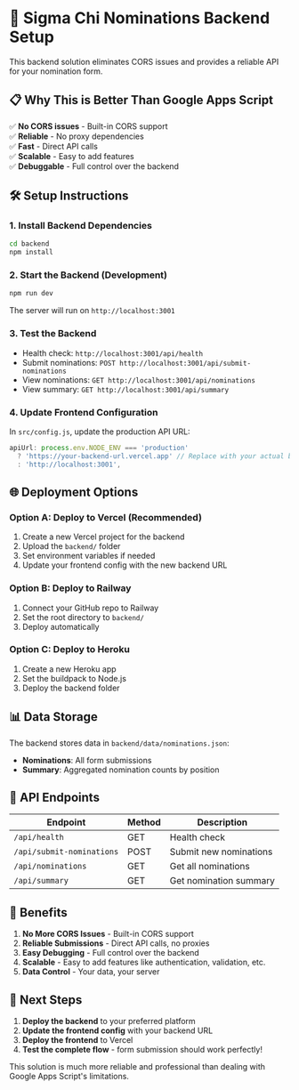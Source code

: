 # 🚀 Sigma Chi Nominations Backend Setup

This backend solution eliminates CORS issues and provides a reliable API for your nomination form.

## 📋 **Why This is Better Than Google Apps Script**

✅ **No CORS issues** - Built-in CORS support  
✅ **Reliable** - No proxy dependencies  
✅ **Fast** - Direct API calls  
✅ **Scalable** - Easy to add features  
✅ **Debuggable** - Full control over the backend  

## 🛠️ **Setup Instructions**

### **1. Install Backend Dependencies**
```bash
cd backend
npm install
```

### **2. Start the Backend (Development)**
```bash
npm run dev
```
The server will run on `http://localhost:3001`

### **3. Test the Backend**
- Health check: `http://localhost:3001/api/health`
- Submit nominations: `POST http://localhost:3001/api/submit-nominations`
- View nominations: `GET http://localhost:3001/api/nominations`
- View summary: `GET http://localhost:3001/api/summary`

### **4. Update Frontend Configuration**
In `src/config.js`, update the production API URL:
```javascript
apiUrl: process.env.NODE_ENV === 'production' 
  ? 'https://your-backend-url.vercel.app' // Replace with your actual backend URL
  : 'http://localhost:3001',
```

## 🌐 **Deployment Options**

### **Option A: Deploy to Vercel (Recommended)**
1. Create a new Vercel project for the backend
2. Upload the `backend/` folder
3. Set environment variables if needed
4. Update your frontend config with the new backend URL

### **Option B: Deploy to Railway**
1. Connect your GitHub repo to Railway
2. Set the root directory to `backend/`
3. Deploy automatically

### **Option C: Deploy to Heroku**
1. Create a new Heroku app
2. Set the buildpack to Node.js
3. Deploy the backend folder

## 📊 **Data Storage**

The backend stores data in `backend/data/nominations.json`:
- **Nominations**: All form submissions
- **Summary**: Aggregated nomination counts by position

## 🔧 **API Endpoints**

| Endpoint | Method | Description |
|----------|--------|-------------|
| `/api/health` | GET | Health check |
| `/api/submit-nominations` | POST | Submit new nominations |
| `/api/nominations` | GET | Get all nominations |
| `/api/summary` | GET | Get nomination summary |

## 🎯 **Benefits**

1. **No More CORS Issues** - Built-in CORS support
2. **Reliable Submissions** - Direct API calls, no proxies
3. **Easy Debugging** - Full control over the backend
4. **Scalable** - Easy to add features like authentication, validation, etc.
5. **Data Control** - Your data, your server

## 🚀 **Next Steps**

1. **Deploy the backend** to your preferred platform
2. **Update the frontend config** with your backend URL
3. **Deploy the frontend** to Vercel
4. **Test the complete flow** - form submission should work perfectly!

This solution is much more reliable and professional than dealing with Google Apps Script's limitations. 
